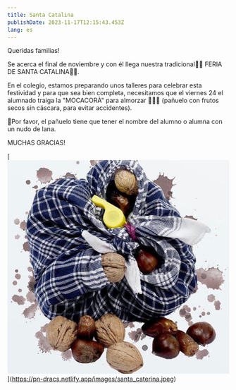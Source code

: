 ```yaml
---
title: Santa Catalina
publishDate: 2023-11-17T12:15:43.453Z
lang: es
---
```

Queridas familias!



Se acerca el final de noviembre y con él llega nuestra tradicional🍁🌰 FERIA DE SANTA CATALINA🍁🌰.



En el colegio, estamos preparando unos talleres para celebrar esta festividad y para que sea bien completa,  necesitamos que el viernes 24 el alumnado traiga la "MOCACORÀ" para almorzar 🥜🌰😋 (pañuelo con frutos secos sin cáscara, para evitar accidentes). 



📣Por favor, el pañuelo tiene que tener el nombre del alumno o alumna con un nudo de lana.



MUCHAS GRACIAS!



\[![santa catalina pañuelo](apps/dracs/public/images/santa_caterina.jpeg)](https://pn-dracs.netlify.app/images/santa_caterina.jpeg)
